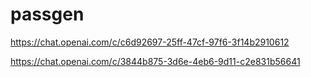 # passgen

https://chat.openai.com/c/c6d92697-25ff-47cf-97f6-3f14b2910612

https://chat.openai.com/c/3844b875-3d6e-4eb6-9d11-c2e831b56641